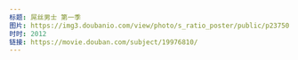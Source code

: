 ```yaml
---
标题: 屌丝男士 第一季
图片: https://img3.doubanio.com/view/photo/s_ratio_poster/public/p2375074602.jpg
时时: 2012
链接: https://movie.douban.com/subject/19976810/
---
```

